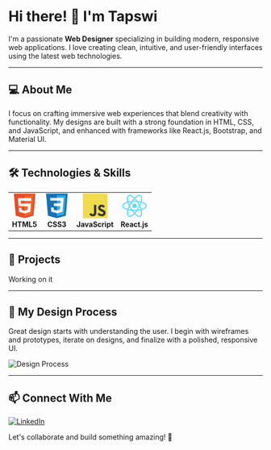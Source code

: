 <!-- README.md -->

 

# Hi there! 👋 I'm **Tapswi**

I'm a passionate **Web Designer** specializing in building modern, responsive web applications. I love creating clean, intuitive, and user-friendly interfaces using the latest web technologies.

---

## 💻 About Me

I focus on crafting immersive web experiences that blend creativity with functionality. My designs are built with a strong foundation in HTML, CSS, and JavaScript, and enhanced with frameworks like React.js, Bootstrap, and Material UI.

---

## 🛠 Technologies & Skills

<table>
  <tr>
    <td align="center">
      <img src="https://raw.githubusercontent.com/devicons/devicon/master/icons/html5/html5-original.svg" alt="HTML5" width="50" height="50"/><br>
      <strong>HTML5</strong>
    </td>
    <td align="center">
      <img src="https://raw.githubusercontent.com/devicons/devicon/master/icons/css3/css3-original.svg" alt="CSS3" width="50" height="50"/><br>
      <strong>CSS3</strong>
    </td>
    <td align="center">
      <img src="https://raw.githubusercontent.com/devicons/devicon/master/icons/javascript/javascript-original.svg" alt="JavaScript" width="50" height="50"/><br>
      <strong>JavaScript</strong>
    </td>
    <td align="center">
      <img src="https://raw.githubusercontent.com/devicons/devicon/master/icons/react/react-original.svg" alt="React" width="50" height="50"/><br>
      <strong>React.js</strong>
    </td>
  </tr>
   
</table>

---

## 🚀 Projects

Working on it

---

## 🎨 My Design Process

Great design starts with understanding the user. I begin with wireframes and prototypes, iterate on designs, and finalize with a polished, responsive UI.

![Design Process](https://via.placeholder.com/800x200?text=Design+Process+Image)

---

## 📫 Connect With Me

[![LinkedIn](https://img.shields.io/badge/LinkedIn-0A66C2?style=for-the-badge&logo=linkedin&logoColor=white)](https://www.linkedin.com/in/yourprofile) 

Let's collaborate and build something amazing! 🚀

